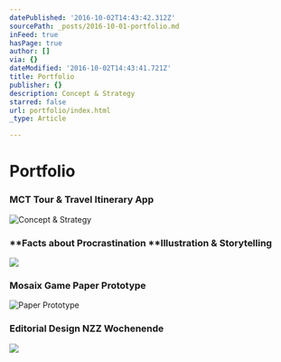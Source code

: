 ```yaml
---
datePublished: '2016-10-02T14:43:42.312Z'
sourcePath: _posts/2016-10-01-portfolio.md
inFeed: true
hasPage: true
author: []
via: {}
dateModified: '2016-10-02T14:43:41.721Z'
title: Portfolio
publisher: {}
description: Concept & Strategy
starred: false
url: portfolio/index.html
_type: Article

---
```

# Portfolio

### **MCT Tour** & Travel Itinerary App
![Concept & Strategy](https://the-grid-user-content.s3-us-west-2.amazonaws.com/d63bfeba-eabf-45ae-934a-e3ea348bfc5e.gif)

### **Facts about Procrastination **Illustration & Storytelling
![](https://the-grid-user-content.s3-us-west-2.amazonaws.com/17c9dcd0-1de7-4bf8-9a57-0cd652011355.gif)

### **Mosaix Game** Paper Prototype
![Paper Prototype](https://the-grid-user-content.s3-us-west-2.amazonaws.com/265ec4a2-c0d8-4dd3-adbd-2c85c162a5a1.gif)

### **Editorial Design** NZZ Wochenende
![](https://the-grid-user-content.s3-us-west-2.amazonaws.com/e63b7ba5-71ce-477b-9a91-f99ac5ba474d.gif)